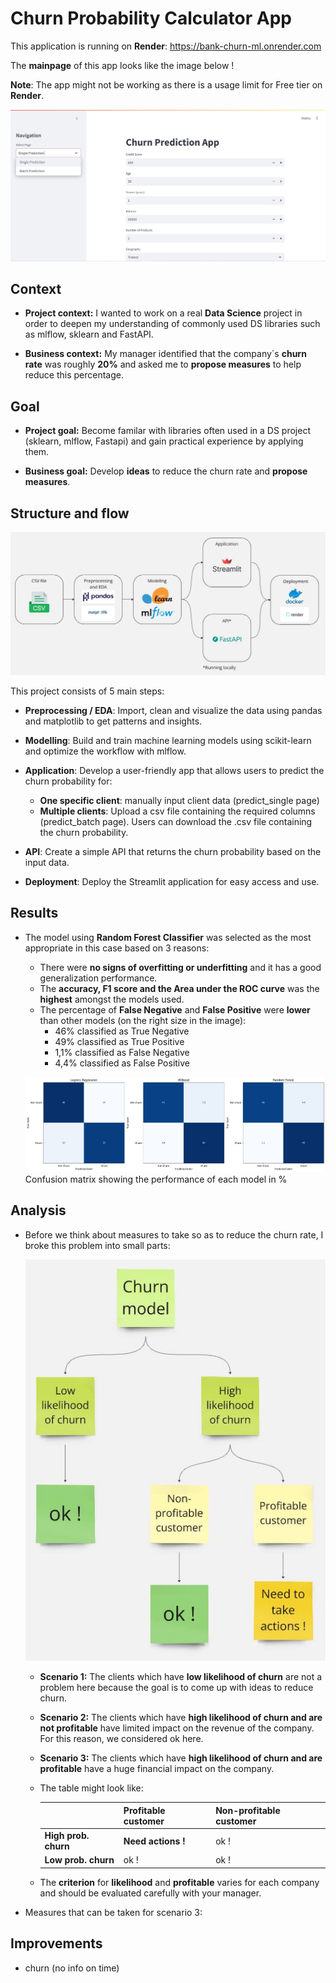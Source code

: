 # Churn Probability Calculator App

This application is running on **Render**: https://bank-churn-ml.onrender.com

The **mainpage** of this app looks like the image below !

**Note**: The app might not be working as there is a usage limit for Free tier on **Render**.

![mainpage](./assets/images/mainpage.JPG)

## Context

- **Project context:** I wanted to work on a real **Data Science** project in order to deepen my understanding of commonly used DS libraries such as mlflow, sklearn and FastAPI. 

- **Business context:** My manager identified that the company´s **churn rate** was roughly **20%** and asked me to **propose measures** to help reduce this percentage.

## Goal

- **Project goal:** Become familar with libraries often used in a DS project (sklearn, mlflow, Fastapi) and gain practical experience by applying them.

- **Business goal:** Develop **ideas** to reduce the churn rate and **propose measures**.

## Structure and flow

![structure_image](./assets/images/structure_flow.JPG)

This project consists of 5 main steps:

- **Preprocessing / EDA**: Import, clean and visualize the data using pandas and matplotlib to get patterns and insights. 

- **Modelling**: Build and train machine learning models using scikit-learn and optimize the workflow with mlflow.

- **Application**: Develop a user-friendly app that allows users to predict the churn probability for:
    - **One specific client**: manually input client data (predict_single page) 
    - **Multiple clients**: Upload a csv file containing the required columns (predict_batch page). Users can download the .csv file containing the churn probability.

- **API**: Create a simple API that returns the churn probability based on the input data.

- **Deployment**: Deploy the Streamlit application for easy access and use.

## Results

- The model using **Random Forest Classifier** was selected as the most appropriate in this case based on 3 reasons:
    - There were **no signs of overfitting or underfitting** and it has a good generalization performance.
    - The **accuracy, F1 score and the Area under the ROC curve** was the **highest** amongst the models used.
    - The percentage of **False Negative** and **False Positive** were **lower** than other models (on the right size in the image):
        - 46% classified as True Negative
        - 49% classified as True Positive
        - 1,1% classified as False Negative
        - 4,4% classified as False Positive



    ![confusion_matrix](./assets/images/confusion_matrix.png)
    Confusion matrix showing the performance of each model in %

## Analysis

- Before we think about measures to take so as to reduce the churn rate, I broke this problem into small parts:

    ![small_problems](./assets/images/churn_actions.JPG)

    - **Scenario 1:** The clients which have **low likelihood of churn** are not a problem here because the goal is to come up with ideas to reduce churn.

    - **Scenario 2:** The clients which have **high likelihood of churn and are not profitable** have limited impact on the revenue of the company. For this reason, we considered ok here.

    - **Scenario 3:** The clients which have **high likelihood of churn and are profitable** have a huge financial impact on the company.

    - The table might look like:

        |  | Profitable customer | Non-profitable customer |
        | -------- | -------- | -------- |
        | **High prob. churn** | **Need actions !** | ok !| 
        | **Low prob. churn** | ok ! | ok ! | 

    
    -  The **criterion** for **likelihood** and **profitable** varies for each company and should be evaluated carefully with your manager.

- Measures that can be taken for scenario 3:







## Improvements
    
- churn (no info on time)


